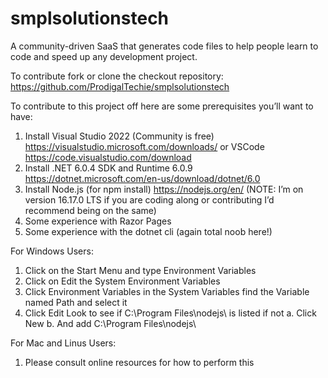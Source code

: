 # smplsolutionstech
A community-driven SaaS that generates code files to help people learn to code and speed up any development project.

To contribute fork or clone the checkout repository: https://github.com/ProdigalTechie/smplsolutionstech

To contribute to this project off here are some prerequisites you’ll want to have:

1) Install Visual Studio 2022 (Community is free) https://visualstudio.microsoft.com/downloads/  or VSCode https://code.visualstudio.com/download 
2) Install .NET 6.0.4 SDK and Runtime 6.0.9 https://dotnet.microsoft.com/en-us/download/dotnet/6.0 
3) Install Node.js (for npm install) https://nodejs.org/en/ (NOTE: I’m on version 16.17.0 LTS if you are coding along or contributing I’d recommend being on the same) 
4) Some experience with Razor Pages
5) Some experience with the dotnet cli (again total noob here!)

For Windows Users:
1) Click on the Start Menu and type Environment Variables
2) Click on Edit the System Environment Variables
3) Click Environment Variables in the System Variables find the Variable named Path and select it
4) Click Edit Look to see if C:\Program Files\nodejs\ is listed if not
    a. Click New
    b. And add C:\Program Files\nodejs\

For Mac and Linus Users:
1) Please consult online resources for how to perform this
